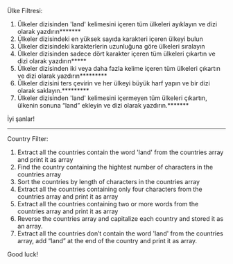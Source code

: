 Ülke Filtresi:

1. Ülkeler dizisinden 'land' kelimesini içeren tüm ülkeleri ayıklayın ve dizi olarak yazdırın*******
2. Ülkeler dizisindeki en yüksek sayıda karakteri içeren ülkeyi bulun
3. Ülkeler dizisindeki karakterlerin uzunluğuna göre ülkeleri sıralayın
4. Ülkeler dizisinden sadece dört karakter içeren tüm ülkeleri çıkartın ve dizi olarak yazdırın*****
5. Ülkeler dizisinden iki veya daha fazla kelime içeren tüm ülkeleri çıkartın ve dizi olarak yazdırın*********
6. Ülkeler dizisini ters çevirin ve her ülkeyi büyük harf yapın ve bir dizi olarak saklayın.*********
7. Ülkeler dizisinden 'land' kelimesini içermeyen tüm ülkeleri çıkartın, ülkenin sonuna “land” ekleyin ve dizi olarak yazdırın.*******

İyi şanlar!

---

Country Filter:

1. Extract all the countries contain the word 'land' from the countries array and print it as array
2. Find the country containing the hightest number of characters in the countries array
3. Sort the countries by length of characters in the countries array
4. Extract all the countries containing only four characters from the countries array and print it as array
5. Extract all the countries containing two or more words from the countries array and print it as array
6. Reverse the countries array and capitalize each country and stored it as an array.
7. Extract all the countries don’t contain the word 'land' from the countries array, add “land” at the end of the country and print it as array.

Good luck!
